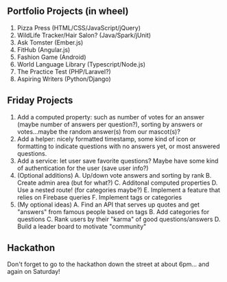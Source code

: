 ## Portfolio Projects (in wheel)
1. Pizza Press (HTML/CSS/JavaScript/jQuery)
2. WildLife Tracker/Hair Salon? (Java/Spark/jUnit)
3. Ask Tomster (Ember.js)
4. FitHub (Angular.js)
5. Fashion Game (Android)
6. World Language Library (Typescript/Node.js)
7. The Practice Test (PHP/Laravel?)
8. Aspiring Writers (Python/Django)

## Friday Projects
1. Add a computed property: such as number of votes for an answer (maybe number of answers per question?), sorting by answers or votes...maybe the random answer(s) from our mascot(s)?
2. Add a helper: nicely formatted timestamp, some kind of icon or formatting to indicate questions with no answers yet, or most answered questions.
3. Add a service: let user save favorite questions? Maybe have some kind of authentication for the user (save user info?)
4. (Optional additions)
  A. Up/down vote answers and sorting by rank
  B. Create admin area (but for what?)
  C. Additonal computed properties
  D. Use a nested route! (for categories maybe?)
  E. Implement a feature that relies on Firebase queries
  F. Implement tags or categories
5. (My optional ideas)
  A. Find an API that serves up quotes and get "answers" from famous people based on tags
  B. Add categories for questions
  C. Rank users by their "karma" of good questions/answers
  D. Build a leader board to motivate "community"

## Hackathon
Don't forget to go to the hackathon down the street at about 6pm... and again on Saturday!
